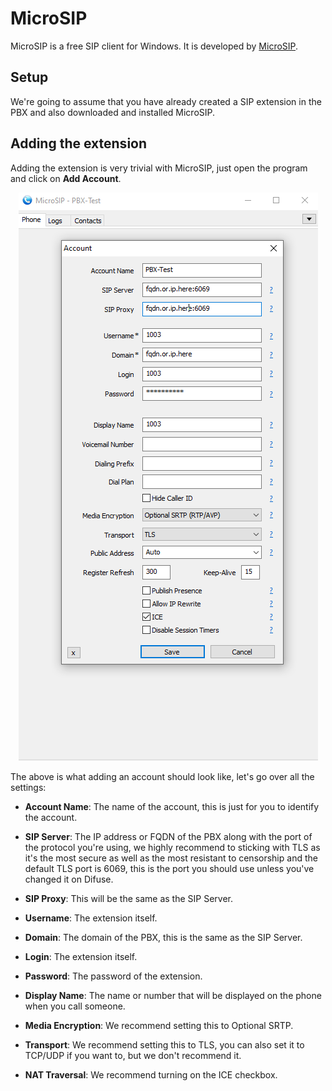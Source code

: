 # MicroSIP

MicroSIP is a free SIP client for Windows. It is developed by [MicroSIP](https://www.microsip.org/). 

## Setup 

We're going to assume that you have already created a SIP extension in the PBX and also downloaded and installed MicroSIP.

## Adding the extension

Adding the extension is very trivial with MicroSIP, just open the program and click on **Add Account**. 

<center>
<a data-fancybox data-src="./img/11.PNG" data-caption="MicroSIP - Adding Account">
  <img src="./img/11.PNG" />
</a>
</center>

The above is what adding an account should look like, let's go over all the settings:

- **Account Name**: The name of the account, this is just for you to identify the account.
  
- **SIP Server**: The IP address or FQDN of the PBX along with the port of the protocol you're using, we highly recommend to sticking with TLS as it's the most secure as well as the most resistant to censorship and the default TLS port is 6069, this is the port you should use unless you've changed it on Difuse.
  
- **SIP Proxy**: This will be the same as the SIP Server.

- **Username**: The extension itself.

- **Domain**: The domain of the PBX, this is the same as the SIP Server.

- **Login**: The extension itself.

- **Password**: The password of the extension.

- **Display Name**: The name or number that will be displayed on the phone when you call someone.

- **Media Encryption**: We recommend setting this to Optional SRTP.

- **Transport**: We recommend setting this to TLS, you can also set it to TCP/UDP if you want to, but we don't recommend it.

- **NAT Traversal**: We recommend turning on the ICE checkbox.